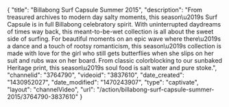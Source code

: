 {
    "title": "Billabong Surf Capsule Summer 2015",
    "description": "From treasured archives to modern day salty moments, this season\u2019s Surf Capsule is in full Billabong celebratory spirit. With uninterrupted daydreams of times way back, this meant-to-be-wet collection is all about the sweet side of surfing. For beautiful moments on an epic wave where there\u2019s a dance and a touch of rootsy romanticism, this season\u2019s collection is made with love for the girl who still gets butterflies when she slips on her suit and rubs wax on her board. From classic colorblocking to our sunbaked Heritage print, this season\u2019s soul food is salt water and pure stoke.",
    "channelid": "3764790",
    "videoid": "3837610",
    "date_created": "1430952027",
    "date_modified": "1470243907",
    "type": "captivate",
    "layout": "channelVideo",
    "url": "\/action\/billabong-surf-capsule-summer-2015\/3764790-3837610"
}